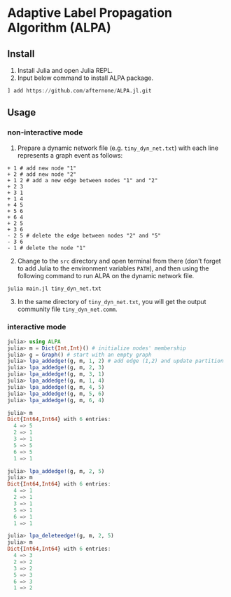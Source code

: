 # Adaptive Label Propagation Algorithm (ALPA)
## Install
1. Install Julia and open Julia REPL.
2. Input below command to install ALPA package.
```julia
] add https://github.com/afternone/ALPA.jl.git
```
## Usage
### non-interactive mode
1. Prepare a dynamic network file (e.g. `tiny_dyn_net.txt`) with each line represents a graph event as follows:
```
+ 1 # add new node "1"
+ 2 # add new node "2"
+ 1 2 # add a new edge between nodes "1" and "2"
+ 2 3
+ 3 1
+ 1 4
+ 4 5
+ 5 6
+ 6 4
+ 2 5
+ 3 6
- 2 5 # delete the edge between nodes "2" and "5"
- 3 6
- 1 # delete the node "1"
```
2. Change to the `src` directory and open terminal from there (don't forget to add Julia to the environment variables `PATH`), and then using the following command to run ALPA on the dynamic network file.
```
julia main.jl tiny_dyn_net.txt
```
3. In the same directory of `tiny_dyn_net.txt`, you will get the output community file `tiny_dyn_net.comm`.

### interactive mode
```julia
julia> using ALPA
julia> m = Dict{Int,Int}() # initialize nodes' membership
julia> g = Graph() # start with an empty graph
julia> lpa_addedge!(g, m, 1, 2) # add edge (1,2) and update partition
julia> lpa_addedge!(g, m, 2, 3)
julia> lpa_addedge!(g, m, 3, 1)
julia> lpa_addedge!(g, m, 1, 4)
julia> lpa_addedge!(g, m, 4, 5)
julia> lpa_addedge!(g, m, 5, 6)
julia> lpa_addedge!(g, m, 6, 4)

julia> m
Dict{Int64,Int64} with 6 entries:
  4 => 5
  2 => 1
  3 => 1
  5 => 5
  6 => 5
  1 => 1

julia> lpa_addedge!(g, m, 2, 5)
julia> m
Dict{Int64,Int64} with 6 entries:
  4 => 1
  2 => 1
  3 => 1
  5 => 1
  6 => 1
  1 => 1

julia> lpa_deleteedge!(g, m, 2, 5)
julia> m
Dict{Int64,Int64} with 6 entries:
  4 => 3
  2 => 2
  3 => 2
  5 => 3
  6 => 3
  1 => 2

```
